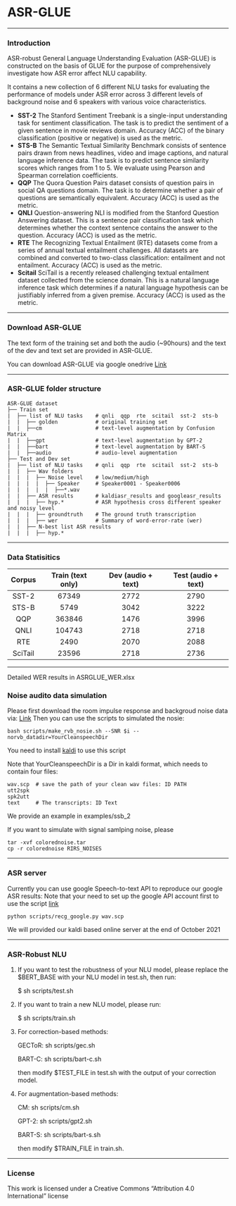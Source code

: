 # ASR-GLUE
---------
### Introduction
ASR-robust General Language Understanding Evaluation (ASR-GLUE) is constructed on the basis of GLUE for the purpose of comprehensively investigate how ASR error affect NLU capability. 

It contains a new collection of 6 different NLU tasks for evaluating the performance of models under ASR error across 3 different levels of background noise and 6 speakers with various voice characteristics.
* **SST-2** The Stanford Sentiment Treebank is a single-input understanding task for sentiment classification. The task is to predict the sentiment of a given sentence in movie reviews domain. Accuracy (ACC) of the binary classification (positive or negative) is used as the metric.
* **STS-B** The Semantic Textual Similarity Benchmark consists of sentence pairs drawn from news headlines, video and image captions, and natural language inference data. The task is to predict sentence similarity scores which ranges from 1 to 5. We evaluate using Pearson and Spearman correlation coefficients.
* **QQP**   The Quora Question Pairs dataset consists of question pairs in social QA questions domain. The task is to determine whether a pair of questions are semantically equivalent. Accuracy (ACC) is used as the metric.
* **QNLI**  Question-answering NLI is modified from the Stanford Question Answering dataset. This is a  sentence pair classification task which determines whether the context sentence contains the answer to the question. Accuracy (ACC) is used as the metric.
* **RTE**   The Recognizing Textual Entailment (RTE) datasets come from a series of annual textual entailment challenges. All datasets are combined and converted to two-class classification: entailment and not entailment. Accuracy (ACC) is used as the metric.
* **Scitail** SciTail is a recently released challenging textual entailment dataset collected from the science domain. This is a natural language inference task which 
determines if a natural language hypothesis can be justifiably inferred from a given premise. Accuracy (ACC) is used as the metric.


----------
### Download ASR-GLUE
The text form of the training set and both the audio (~90hours) and the text of the dev and text set are provided in ASR-GLUE.

You can download ASR-GLUE via google onedrive [Link](https://drive.google.com/drive/folders/1slqI6pUiab470vCxQBZemQZN-a_ssv1Q?usp=sharing)

----

### ASR-GLUE folder structure
```
ASR-GLUE dataset
├── Train set
|  ├── list of NLU tasks    # qnli  qqp  rte  scitail  sst-2  sts-b
|  |  ├── golden            # original training set
|  |  ├──cm                 # text-level augmentation by Confusion Matrix
|  |  ├──gpt                # text-level augmentation by GPT-2
|  |  ├──bart               # text-level augmentation by BART-S
|  |  ├──audio              # audio-level augmentation
├── Test and Dev set
|  ├── list of NLU tasks    # qnli  qqp  rte  scitail  sst-2  sts-b
|  |  ├── Wav folders
|  |  |  ├── Noise level    # low/medium/high
|  |  |  |  ├── Speaker     # Speaker0001 - Speaker0006
|  |  |  |  |  ├──*.wav
|  |  ├── ASR results       # kaldiasr_results and googleasr_results 
|  |  |  ├── hyp.*          # ASR hypothesis cross different speaker and noisy level
|  |  |  ├── groundtruth    # The ground truth transcription
|  |  |  ├── wer            # Summary of word-error-rate (wer) 
|  |  ├── N-best list ASR results
|  |  |  ├── hyp.*

```

-----
### Data Statisitics 
| Corpus          | Train (text only) |  Dev (audio + text) | Test (audio + text)| 
| :-------------: | :---------------: | :---------------: | :---------------: |
|SST-2                   | 67349                  |2772               | 2790 |
|STS-B                   |5749                    | 3042              | 3222 |                   
QQP                     |363846                   |1476               |3996  | 
QNLI                    |104743                   |2718             |2718|            
RTE                     |2490                     |2070               |2088  |                   
SciTail                 |23596                    |2718               |2736  | 
----
Detailed WER results in ASRGLUE_WER.xlsx 

### Noise audito data simulation
Please first download the room impulse response and backgroud noise data via:
[Link](http://www.openslr.org/resources/28/rirs\_noises.zip)
Then you can use the scripts to simulated the nosie:
```
bash scripts/make_rvb_nosie.sh --SNR $i --norvb_datadir=YourCleanspeechDir 
```
You need to install [kaldi](https://github.com/kaldi-asr/kaldi) to use this script

Note that YourCleanspeechDir is a Dir in kaldi format, which needs to contain four files:
```
wav.scp  # save the path of your clean wav files: ID PATH 
utt2spk 
spk2utt 
text     # The transcripts: ID Text
```
We provide an example in examples/ssb_2

If you want to simulate with signal samlping noise, please 
```
tar -xvf colorednoise.tar
cp -r colorednoise RIRS_NOISES
```
----
### ASR server
Currently you can use google Speech-to-text API to reproduce our google ASR results:
Note that your need to set up the google API account first to use the script [link](https://cloud.google.com/speech-to-text/?utm_source=google&utm_medium=cpc&utm_campaign=japac-AU-all-en-dr-bkws-all-super-trial-e-dr-1009882&utm_content=ims_text-ad-none-none-DEV_c-CRE_507092309996-ADGP_Hybrid%20%7C%20BKWS%20-%20EXA%20%7C%20Txt%20~%20AI%20%26%20ML%20~%20Speech-to-Text_Travel%20-%20Speech%20-%20google%20speech%20to%20text-KWID_43700060575389626-kwd-21425535976&userloc_9061630-network_g&utm_term=KW_google%20speech%20to%20text&gclid=CjwKCAjwndCKBhAkEiwAgSDKQdUXC365lVSK1qwk1MbSMrisNXmqCge269p1XsphN41u-GSuuIhtqRoCEr0QAvD_BwE&gclsrc=aw.ds)
```
python scripts/recg_google.py wav.scp
```

We will provided our kaldi based online server  at the end of October 2021


----
### ASR-Robust NLU

1. If you want to test the robustness of your NLU model, please replace the $BERT_BASE with your NLU model in test.sh, then run:

    $ sh scripts/test.sh

2. If you want to train a new NLU model, please run:

    $ sh scripts/train.sh

3. For correction-based methods:
   
   GECToR:  sh scripts/gec.sh 

   BART-C:  sh scripts/bart-c.sh 
   
   then modify $TEST_FILE in test.sh with the output of your correction model.
   
4. For augmentation-based methods:

    CM:  sh scripts/cm.sh 
    
    GPT-2: sh scripts/gpt2.sh 
    
    BART-S: sh scripts/bart-s.sh 
    
   then modify $TRAIN_FILE in train.sh.
----





### License
This work is licensed under a Creative Commons “Attribution 4.0 International” license
